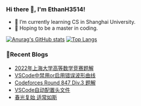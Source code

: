 ### Hi there 👋, I'm EthanH3514!

- 🌱 I’m currently learning CS in Shanghai University.
- 🎈 Hoping to be a master in coding.

[![Anurag's GitHub stats](https://github-readme-stats.vercel.app/api?username=EthanH3514&show_icons=true&theme=tokyonight)](https://github.com/anuraghazra/github-readme-stats)
[![Top Langs](https://github-readme-stats.vercel.app/api/top-langs/?username=EthanH3514&layout=compact)](https://github.com/anuraghazra/github-readme-stats)

### **📝Recent Blogs**
<!-- BLOG-POST-LIST:START -->
- [2022年上海大学高等数学竞赛题解](https://ethanh3514.github.io/2023/02/01/2022%E5%B9%B4%E4%B8%8A%E6%B5%B7%E5%A4%A7%E5%AD%A6%E9%AB%98%E7%AD%89%E6%95%B0%E5%AD%A6%E7%AB%9E%E8%B5%9B%E9%A2%98%E8%A7%A3/)
- [VSCode中禁用or启用错误波形曲线](https://ethanh3514.github.io/2023/01/29/VSCode%E4%B8%AD%E7%A6%81%E7%94%A8or%E5%90%AF%E7%94%A8%E9%94%99%E8%AF%AF%E6%B3%A2%E5%BD%A2%E6%9B%B2%E7%BA%BF/)
- [Codeforces Round 847 Div.3 题解](https://ethanh3514.github.io/2023/01/28/Codeforces-Round-847-Div-3-%E9%A2%98%E8%A7%A3/)
- [VSCode自动配置头文件](https://ethanh3514.github.io/2023/01/25/VSCode%E8%87%AA%E5%8A%A8%E9%85%8D%E7%BD%AE%E5%A4%B4%E6%96%87%E4%BB%B6/)
- [春光复始 适常如斯](https://ethanh3514.github.io/2023/01/22/%E6%98%A5%E5%85%89%E5%A4%8D%E5%A7%8B-%E9%80%82%E5%B8%B8%E5%A6%82%E6%96%AF/)
<!-- BLOG-POST-LIST:END -->
